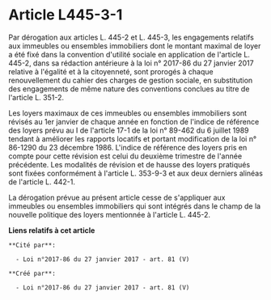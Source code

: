 # Article L445-3-1

Par dérogation aux articles L. 445-2 et L. 445-3, les engagements relatifs aux immeubles ou ensembles immobiliers dont le
montant maximal de loyer a été fixé dans la convention d'utilité sociale en application de l'article L. 445-2, dans sa
rédaction antérieure à la loi n° 2017-86 du 27 janvier 2017 relative à l'égalité et à la citoyenneté, sont prorogés à chaque
renouvellement du cahier des charges de gestion sociale, en substitution des engagements de même nature des conventions
conclues au titre de l'article L. 351-2. 

Les loyers maximaux de ces immeubles ou ensembles immobiliers sont révisés au 1er janvier de chaque année en fonction de
l'indice de référence des loyers prévu au I de l'article 17-1 de la loi n° 89-462 du 6 juillet 1989 tendant à améliorer les
rapports locatifs et portant modification de la loi n° 86-1290 du 23 décembre 1986. L'indice de référence des loyers pris en
compte pour cette révision est celui du deuxième trimestre de l'année précédente. Les modalités de révision et de hausse des
loyers pratiqués sont fixées conformément à l'article L. 353-9-3 et aux deux derniers alinéas de l'article L. 442-1. 

La dérogation prévue au présent article cesse de s'appliquer aux immeubles ou ensembles immobiliers qui sont intégrés dans le
champ de la nouvelle politique des loyers mentionnée à l'article L. 445-2.

**Liens relatifs à cet article**

	**Cité par**:

	  - Loi n°2017-86 du 27 janvier 2017 - art. 81 (V)

	**Créé par**:

	  - Loi n°2017-86 du 27 janvier 2017 - art. 81 (V)
